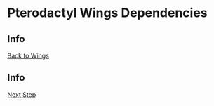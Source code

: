 # Pterodactyl Wings Dependencies

## Info

[Back to Wings](Pterodactyl/2%20-%20Wings)

###














## Info

[Next Step](Pterodactyl/2%20-%20Wings/2%20-%20Setting%20up%20MySQL.md)